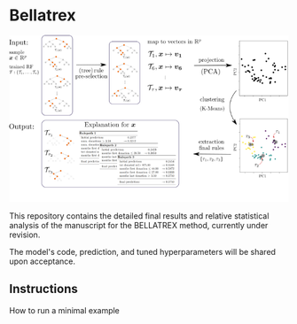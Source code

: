 # Bellatrex

![](illustration_Bellatrex.png)

 This repository contains the detailed final results and relative statistical analysis of the manuscript for the BELLATREX method, currently under revision.
 
 The model's code, prediction, and tuned hyperparameters will be shared upon acceptance.


 ## Instructions

How to run a minimal example

